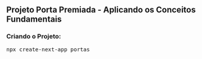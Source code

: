 ## Projeto Porta Premiada - Aplicando os Conceitos Fundamentais

### Criando o Projeto:
<pre>npx create-next-app portas</pre>


